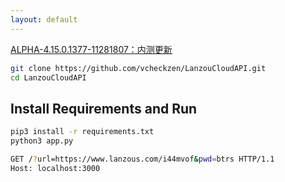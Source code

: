 ```yaml
---
layout: default
---
```


[ALPHA-4.15.0.1377-11281807：内测更新](https://www.lanzous.com/tp/i7nrn8d)  
```bash
git clone https://github.com/vcheckzen/LanzouCloudAPI.git
cd LanzouCloudAPI
```

## Install Requirements and Run

```bash
pip3 install -r requirements.txt
python3 app.py
```

```bash
GET /?url=https://www.lanzous.com/i44mvof&pwd=btrs HTTP/1.1  
Host: localhost:3000
```  
